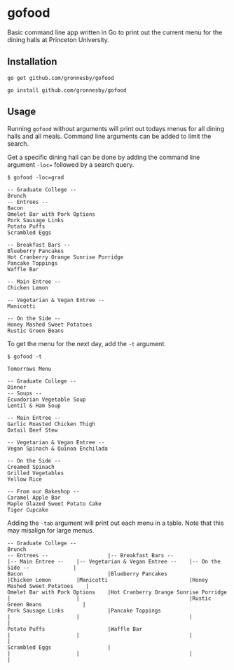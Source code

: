# gofood

Basic command line app written in Go to print out the current menu for the dining halls at Princeton University.

## Installation

```
go get github.com/gronnesby/gofood

go install github.com/gronnesby/gofood
```


## Usage

Running `gofood` without arguments will print out todays menus for all dining halls and all meals.
Command line arguments can be added to limit the search.

Get a specific dining hall can be done by adding the command line argument `-loc=` followed by a search query.

```
$ gofood -loc=grad

-- Graduate College --
Brunch
-- Entrees --	
Bacon
Omelet Bar with Pork Options
Pork Sausage Links
Potato Puffs
Scrambled Eggs

-- Breakfast Bars --	
Blueberry Pancakes
Hot Cranberry Orange Sunrise Porridge
Pancake Toppings
Waffle Bar

-- Main Entree --	
Chicken Lemon

-- Vegetarian & Vegan Entree --	
Manicotti

-- On the Side --	
Honey Mashed Sweet Potatoes
Rustic Green Beans

```

To get the menu for the next day, add the `-t` argument.

```
$ gofood -t

Tomorrows Menu

-- Graduate College --
Dinner
-- Soups --	
Ecuadorian Vegetable Soup
Lentil & Ham Soup

-- Main Entree --	
Garlic Roasted Chicken Thigh
Oxtail Beef Stew

-- Vegetarian & Vegan Entree --	
Vegan Spinach & Quinoa Enchilada

-- On the Side --	
Creamed Spinach
Grilled Vegetables
Yellow Rice

-- From our Bakeshop --	
Caramel Apple Bar
Maple Glazed Sweet Potato Cake
Tiger Cupcake

```

Adding the `-tab` argument will print out each menu in a table.
Note that this may misalign for large menus.

```
-- Graduate College --
Brunch
-- Entrees --                   |-- Breakfast Bars --                     |-- Main Entree --    |-- Vegetarian & Vegan Entree --    |-- On the Side --              |
Bacon                           |Blueberry Pancakes                       |Chicken Lemon        |Manicotti                          |Honey Mashed Sweet Potatoes    |
Omelet Bar with Pork Options    |Hot Cranberry Orange Sunrise Porridge    |                     |                                   |Rustic Green Beans             |
Pork Sausage Links              |Pancake Toppings                         |                     |                                   |                               |
Potato Puffs                    |Waffle Bar                               |                     |                                   |                               |
Scrambled Eggs                  |                                         |                     |                                   |                               |
```
